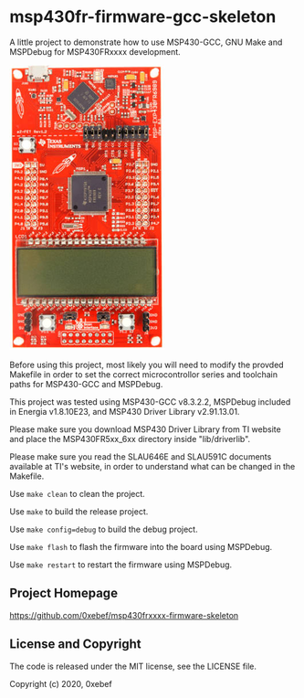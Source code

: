 # msp430fr-firmware-gcc-skeleton

A little project to demonstrate how to use MSP430-GCC, GNU Make and MSPDebug for MSP430FRxxxx development.

![MSP430FR6989 LaunchPad](/img/launchpad.jpg?raw=true)

Before using this project, most likely you will need to modify the provded Makefile in order to set the correct microcontrollor series and toolchain paths for MSP430-GCC and MSPDebug.

This project was tested using MSP430-GCC v8.3.2.2, MSPDebug included in Energia v1.8.10E23, and MSP430 Driver Library v2.91.13.01.

Please make sure you download MSP430 Driver Library from TI website and place the MSP430FR5xx_6xx directory inside "lib/driverlib".

Please make sure you read the SLAU646E and SLAU591C documents available at TI's website, in order to understand what can be changed in the Makefile.

Use `make clean` to clean the project.

Use `make` to build the release project.

Use `make config=debug` to build the debug project.

Use `make flash` to flash the firmware into the board using MSPDebug.

Use `make restart` to restart the firmware using MSPDebug.

## Project Homepage

https://github.com/0xebef/msp430frxxxx-firmware-skeleton

## License and Copyright

The code is released under the MIT license, see the LICENSE file.

Copyright (c) 2020, 0xebef

